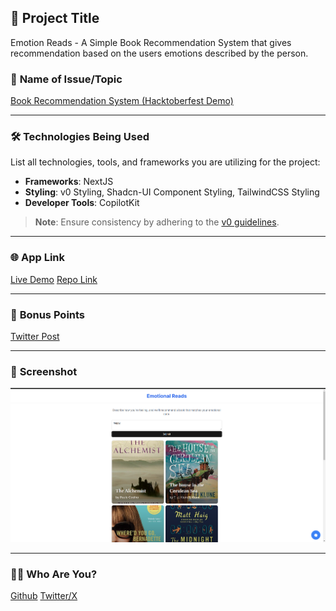 ## 🚀 **Project Title**

Emotion Reads - A Simple Book Recommendation System that gives recommendation based on the users emotions described by the person.

### 📝 **Name of Issue/Topic**

[Book Recommendation System (Hacktoberfest Demo)](https://github.com/CopilotKit/CopilotKit/issues/610)

---

### 🛠️ **Technologies Being Used**

List all technologies, tools, and frameworks you are utilizing for the project:

- **Frameworks**: NextJS
- **Styling**: v0 Styling, Shadcn-UI Component Styling, TailwindCSS Styling
- **Developer Tools**: CopilotKit

> **Note**: Ensure consistency by adhering to the [v0 guidelines](https://v0.dev/docs).

---

### 🌐 **App Link**


[Live Demo](https://emotion-reads.vercel.app/)
[Repo Link](https://github.com/Edantuti/Emotion-Reads)

---

### 🎯 **Bonus Points**

[Twitter Post](https://x.com/edantuti11/status/1852036703177052493)

---

### 📸 **Screenshot**

![image](https://github.com/Edantuti/Emotion-Reads/blob/main/images/demo.png?raw=true)

---

### 🙋‍♂️ **Who Are You?**

[Github](https://github.com/Edantuti)
[Twitter/X](https://x.com/edantuti11)
